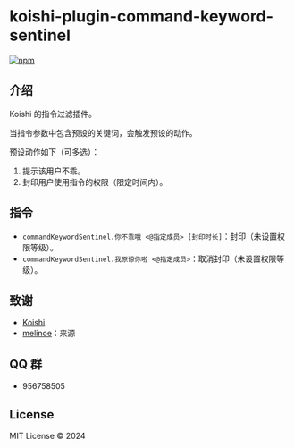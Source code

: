 # koishi-plugin-command-keyword-sentinel

[![npm](https://img.shields.io/npm/v/koishi-plugin-command-keyword-sentinel?style=flat-square)](https://www.npmjs.com/package/koishi-plugin-command-keyword-sentinel)

## 介绍

Koishi 的指令过滤插件。

当指令参数中包含预设的关键词，会触发预设的动作。

预设动作如下（可多选）：

1. 提示该用户不乖。
2. 封印用户使用指令的权限（限定时间内）。

## 指令

- `commandKeywordSentinel.你不乖哦 <@指定成员> [封印时长]`：封印（未设置权限等级）。
- `commandKeywordSentinel.我原谅你啦 <@指定成员>`：取消封印（未设置权限等级）。

## 致谢

- [Koishi](https://koishi.chat/)
- [melinoe](https://forum.koishi.xyz/t/topic/4578)：来源

## QQ 群

- 956758505

## License

MIT License © 2024


